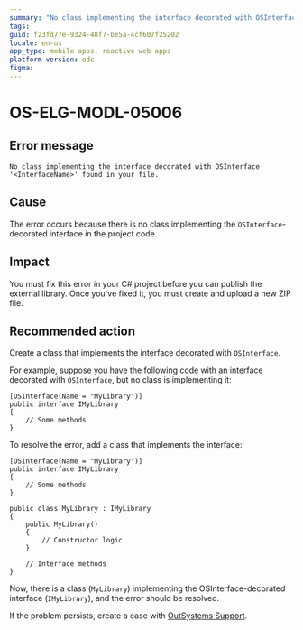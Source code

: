 ```yaml
---
summary: "No class implementing the interface decorated with OSInterface '<InterfaceName>' found in your file."
tags:
guid: f23fd77e-9324-48f7-be5a-4cf607f25202
locale: en-us
app_type: mobile apps, reactive web apps
platform-version: odc
figma:
---
```


# OS-ELG-MODL-05006

## Error message

`No class implementing the interface decorated with OSInterface '<InterfaceName>' found in your file.`

## Cause

The error occurs because there is no class implementing the `OSInterface`-decorated interface in the project code.

## Impact

You must fix this error in your C# project before you can publish the external library. Once you've fixed it, you must create and upload a new ZIP file.

## Recommended action

Create a class that implements the interface decorated with `OSInterface`.

For example, suppose you have the following code with an interface decorated with `OSInterface`, but no class is implementing it:

    [OSInterface(Name = "MyLibrary")]
    public interface IMyLibrary
    {
        // Some methods
    }

To resolve the error, add a class that implements the interface:

    [OSInterface(Name = "MyLibrary")]
    public interface IMyLibrary
    {
        // Some methods
    }

    public class MyLibrary : IMyLibrary
    {
        public MyLibrary()
        {
            // Constructor logic
        }

        // Interface methods
    }

Now, there is a class (`MyLibrary`) implementing the OSInterface-decorated interface (`IMyLibrary`), and the error should be resolved.

If the problem persists, create a case with [OutSystems Support](https://www.outsystems.com/support/portal/open-support-case?ErrorCode=OS-ELG-MODL-05006).
